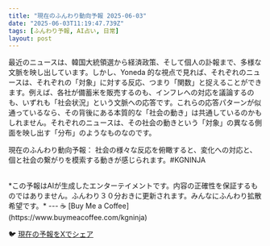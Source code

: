 ```yaml
---
title: "現在のふんわり動向予報 2025-06-03"
date: "2025-06-03T11:19:47.739Z"
tags: [ふんわり予報, AI占い, 日常]
layout: post
---
```



最近のニュースは、韓国大統領選から経済政策、そして個人の訃報まで、多様な文脈を映し出しています。しかし、Yoneda 的な視点で見れば、それぞれのニュースは、それぞれの「対象」に対する反応、つまり「関数」と捉えることができます。例えば、各社が備蓄米を販売するのも、インフレへの対応を議論するのも、いずれも「社会状況」という文脈への応答です。これらの応答パターンが似通っているなら、その背後にある本質的な「社会の動き」は共通しているのかもしれません。それぞれのニュースは、その社会の動きという「対象」の異なる側面を映し出す「分布」のようなものなのです。


現在のふんわり動向予報：
社会の様々な反応を俯瞰すると、変化への対応と、個と社会の繋がりを模索する動きが感じられます。#KGNINJA

<br>
*この予報はAIが生成したエンターテイメントです。内容の正確性を保証するものではありません。ふんわり３０分おきに更新されます。みんなにふんわり拡散希望です。*
---
☕️ [Buy Me a Coffee](https://www.buymeacoffee.com/kgninja)

🐦 [現在の予報をXでシェア](https://twitter.com/intent/tweet?text=%E7%8F%BE%E5%9C%A8%E3%81%AE%E3%81%B5%E3%82%93%E3%82%8F%E3%82%8A%E4%BA%88%E5%A0%B1%3A%20%E3%80%8C%E6%9C%80%E8%BF%91%E3%81%AE%E3%83%8B%E3%83%A5%E3%83%BC%E3%82%B9%E3%81%AF%E3%80%81%E9%9F%93%E5%9B%BD%E5%A4%A7%E7%B5%B1%E9%A0%98%E9%81%B8%E3%81%8B%E3%82%89%E7%B5%8C%E6%B8%88%E6%94%BF%E7%AD%96%E3%80%81%E3%81%9D%E3%81%97%E3%81%A6%E5%80%8B%E4%BA%BA%E3%81%AE%E8%A8%83%E5%A0%B1%E3%81%BE%E3%81%A7%E3%80%81%E5%A4%9A%E6%A7%98%E3%81%AA%E6%96%87%E8%84%88%E3%82%92%E6%98%A0%E3%81%97%E5%87%BA%E3%81%97%E3%81%A6%E3%81%84%E3%81%BE%E3%81%99%E3%80%82%E3%80%8D%23KGNINJA%20%E7%B6%9A%E3%81%8D%E3%81%AF%E3%83%96%E3%83%AD%E3%82%B0%E3%81%A7%EF%BC%81%F0%9F%91%87&url=https%3A%2F%2Fkg-ninja.github.io%2FFunwariyoso%2F)
